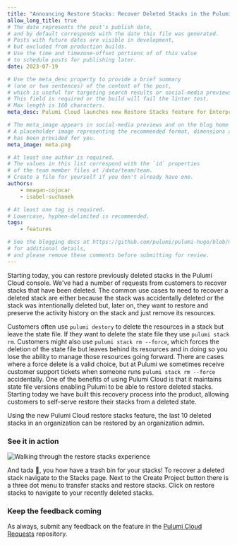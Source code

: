 ```yaml
---
title: "Announcing Restore Stacks: Recover Deleted Stacks in the Pulumi Cloud"
allow_long_title: true
# The date represents the post's publish date,
# and by default corresponds with the date this file was generated.
# Posts with future dates are visible in development,
# but excluded from production builds.
# Use the time and timezone-offset portions of of this value
# to schedule posts for publishing later.
date: 2023-07-19

# Use the meta_desc property to provide a brief summary
# (one or two sentences) of the content of the post,
# which is useful for targeting search results or social-media previews.
# This field is required or the build will fail the linter test.
# Max length is 160 characters.
meta_desc: Pulumi Cloud launches new Restore Stacks feature for Enterprise and Business Critical editions.

# The meta_image appears in social-media previews and on the blog home page.
# A placeholder image representing the recommended format, dimensions and aspect ratio
# has been provided for you.
meta_image: meta.png

# At least one author is required.
# The values in this list correspond with the `id` properties
# of the team member files at /data/team/team.
# Create a file for yourself if you don't already have one.
authors:
    - meagan-cojocar
    - isabel-suchanek

# At least one tag is required.
# Lowercase, hyphen-delimited is recommended.
tags:
    - features

# See the blogging docs at https://github.com/pulumi/pulumi-hugo/blob/master/BLOGGING.md.
# for additional details,
# and please remove these comments before submitting for review.
---
```


Starting today, you can restore previously deleted stacks in the Pulumi Cloud console. We've had a number of requests from customers to recover stacks that have been deleted. The common use cases to need to recover a deleted stack are either because the stack was accidentally deleted or the stack was intentionally deleted but, later on, they want to restore and preserve the activity history on the stack and just remove its resources.

<!--more-->

Customers often use `pulumi destory` to delete the resources in a stack but leave the state file. If they want to delete the state file they use `pulumi stack rm`. Customers might also use `pulumi stack rm --force`, which forces the deletion of the state file but leaves behind its resources and in doing so you lose the ability to manage those resources going forward. There are cases where a force delete is a valid choice, but at Pulumi we sometimes receive customer support tickets when someone runs `pulumi stack rm --force` accidentally. One of the benefits of using Pulumi Cloud is that it maintains state file versions enabling Pulumi to be able to restore deleted stacks. Starting today we have built this recovery process into the product, allowing customers to self-serve restore their stacks from a deleted state.

Using the new Pulumi Cloud restore stacks feature, the last 10 deleted stacks in an organization can be restored by an organization admin.

### See it in action

![Walking through the restore stacks experience](https://www.pulumi.com/uploads/restore-stacks.gif)

And tada 🎉, you how have a trash bin for your stacks! To recover a deleted stack navigate to the Stacks page. Next to the Create Project button there is a three dot menu to transfer stacks and restore stacks. Click on restore stacks to navigate to your recently deleted stacks.

### Keep the feedback coming

As always, submit any feedback on the feature in the [Pulumi Cloud Requests](https://github.com/pulumi/pulumi-cloud-requests/issues/new/choose) repository.
